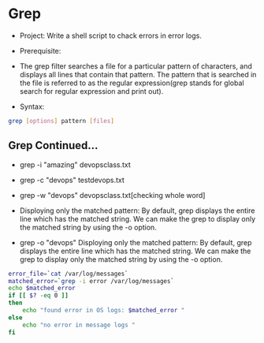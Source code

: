# Grep

- Project: Write a shell script to chack errors in error logs.
- Prerequisite:
- The grep filter searches a file for a particular pattern of characters, and displays all lines that contain that pattern. The pattern that is searched in the file is referred to as the regular expression(grep stands for global search for regular expression and print out).

- Syntax:

```bash
grep [options] pattern [files]
```

## Grep Continued...

- grep -i "amazing" devopsclass.txt
- grep -c "devops" testdevops.txt
- grep -w "devops" devopsclass.txt[checking whole word]

- Disploying only the matched pattern: By default, grep displays the entire line which has the matched string. We can make the grep to display only the matched string by using the -o option.
- grep -o "devops" Disploying only the matched pattern: By default, grep displays the entire line which has the matched string. We can make the grep to display only the matched string by using the -o option.

```bash
error_file=`cat /var/log/messages`
matched_error=`grep -i error /var/log/messages`
echo $matched_error
if [[ $? -eq 0 ]]
then
    echo "found error in OS logs: $matched_error "
else
    echo "no error in message logs "
fi
```
